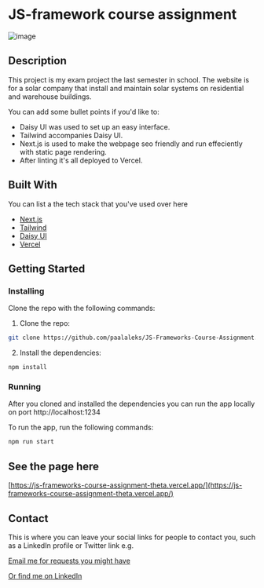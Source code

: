 # JS-framework course assignment

![image](https://res.cloudinary.com/paalaleks/image/upload/v1671198805/medium_Screenshot_2022_12_16_at_14_51_13_60fdb07f4f.png)

## Description

This project is my exam project the last semester in school. The website is for a solar company that install and maintain solar systems on residential and warehouse buildings.

You can add some bullet points if you'd like to:

- Daisy UI was used to set up an easy interface.
- Tailwind accompanies Daisy UI.
- Next.js is used to make the webpage seo friendly and run effeciently with static page rendering.
- After linting it's all deployed to Vercel.

## Built With

You can list a the tech stack that you've used over here

- [Next.js](https://nextjs.org/)
- [Tailwind](https://tailwindcss.com/)
- [Daisy UI](https://daisyui.com/)
- [Vercel](https://vercel.com)

## Getting Started

### Installing

Clone the repo with the following commands:

1. Clone the repo:

```bash
git clone https://github.com/paalaleks/JS-Frameworks-Course-Assignment.git
```

2. Install the dependencies:

```
npm install
```

### Running

After you cloned and installed the dependencies you can run the app locally on port http://localhost:1234

To run the app, run the following commands:

```bash
npm run start
```

## See the page here

[https://js-frameworks-course-assignment-theta.vercel.app/](https://js-frameworks-course-assignment-theta.vercel.app/)

## Contact

This is where you can leave your social links for people to contact you, such as a LinkedIn profile or Twitter link e.g.

[Email me for requests you might have](mailto:paalaleks@hotmail.com)

[Or find me on LinkedIn](www.linkedin.com/in/fullstakk)
